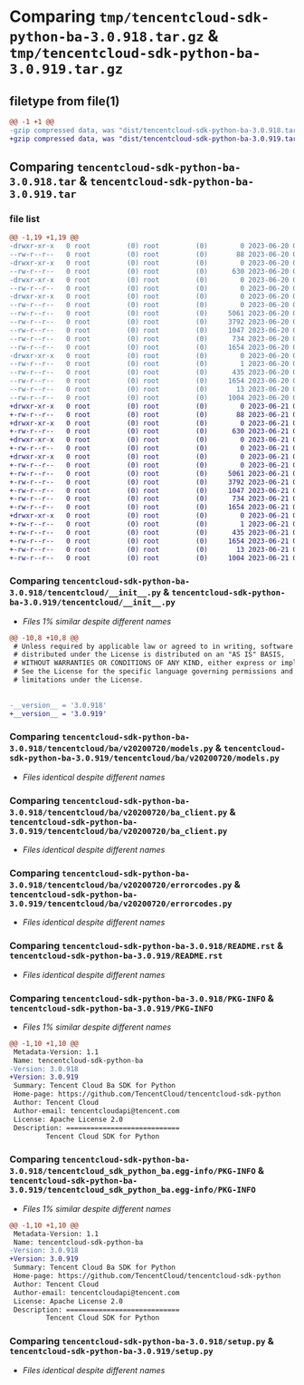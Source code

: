 # Comparing `tmp/tencentcloud-sdk-python-ba-3.0.918.tar.gz` & `tmp/tencentcloud-sdk-python-ba-3.0.919.tar.gz`

## filetype from file(1)

```diff
@@ -1 +1 @@
-gzip compressed data, was "dist/tencentcloud-sdk-python-ba-3.0.918.tar", last modified: Tue Jun 20 02:33:13 2023, max compression
+gzip compressed data, was "dist/tencentcloud-sdk-python-ba-3.0.919.tar", last modified: Wed Jun 21 00:17:37 2023, max compression
```

## Comparing `tencentcloud-sdk-python-ba-3.0.918.tar` & `tencentcloud-sdk-python-ba-3.0.919.tar`

### file list

```diff
@@ -1,19 +1,19 @@
-drwxr-xr-x   0 root         (0) root         (0)        0 2023-06-20 02:33:13.000000 tencentcloud-sdk-python-ba-3.0.918/
--rw-r--r--   0 root         (0) root         (0)       88 2023-06-20 02:33:13.000000 tencentcloud-sdk-python-ba-3.0.918/setup.cfg
-drwxr-xr-x   0 root         (0) root         (0)        0 2023-06-20 02:33:13.000000 tencentcloud-sdk-python-ba-3.0.918/tencentcloud/
--rw-r--r--   0 root         (0) root         (0)      630 2023-06-20 02:33:13.000000 tencentcloud-sdk-python-ba-3.0.918/tencentcloud/__init__.py
-drwxr-xr-x   0 root         (0) root         (0)        0 2023-06-20 02:33:13.000000 tencentcloud-sdk-python-ba-3.0.918/tencentcloud/ba/
--rw-r--r--   0 root         (0) root         (0)        0 2023-06-20 02:33:13.000000 tencentcloud-sdk-python-ba-3.0.918/tencentcloud/ba/__init__.py
-drwxr-xr-x   0 root         (0) root         (0)        0 2023-06-20 02:33:13.000000 tencentcloud-sdk-python-ba-3.0.918/tencentcloud/ba/v20200720/
--rw-r--r--   0 root         (0) root         (0)        0 2023-06-20 02:33:13.000000 tencentcloud-sdk-python-ba-3.0.918/tencentcloud/ba/v20200720/__init__.py
--rw-r--r--   0 root         (0) root         (0)     5061 2023-06-20 02:33:13.000000 tencentcloud-sdk-python-ba-3.0.918/tencentcloud/ba/v20200720/models.py
--rw-r--r--   0 root         (0) root         (0)     3792 2023-06-20 02:33:13.000000 tencentcloud-sdk-python-ba-3.0.918/tencentcloud/ba/v20200720/ba_client.py
--rw-r--r--   0 root         (0) root         (0)     1047 2023-06-20 02:33:13.000000 tencentcloud-sdk-python-ba-3.0.918/tencentcloud/ba/v20200720/errorcodes.py
--rw-r--r--   0 root         (0) root         (0)      734 2023-06-20 02:33:13.000000 tencentcloud-sdk-python-ba-3.0.918/README.rst
--rw-r--r--   0 root         (0) root         (0)     1654 2023-06-20 02:33:13.000000 tencentcloud-sdk-python-ba-3.0.918/PKG-INFO
-drwxr-xr-x   0 root         (0) root         (0)        0 2023-06-20 02:33:13.000000 tencentcloud-sdk-python-ba-3.0.918/tencentcloud_sdk_python_ba.egg-info/
--rw-r--r--   0 root         (0) root         (0)        1 2023-06-20 02:33:13.000000 tencentcloud-sdk-python-ba-3.0.918/tencentcloud_sdk_python_ba.egg-info/dependency_links.txt
--rw-r--r--   0 root         (0) root         (0)      435 2023-06-20 02:33:13.000000 tencentcloud-sdk-python-ba-3.0.918/tencentcloud_sdk_python_ba.egg-info/SOURCES.txt
--rw-r--r--   0 root         (0) root         (0)     1654 2023-06-20 02:33:13.000000 tencentcloud-sdk-python-ba-3.0.918/tencentcloud_sdk_python_ba.egg-info/PKG-INFO
--rw-r--r--   0 root         (0) root         (0)       13 2023-06-20 02:33:13.000000 tencentcloud-sdk-python-ba-3.0.918/tencentcloud_sdk_python_ba.egg-info/top_level.txt
--rw-r--r--   0 root         (0) root         (0)     1004 2023-06-20 02:33:13.000000 tencentcloud-sdk-python-ba-3.0.918/setup.py
+drwxr-xr-x   0 root         (0) root         (0)        0 2023-06-21 00:17:37.000000 tencentcloud-sdk-python-ba-3.0.919/
+-rw-r--r--   0 root         (0) root         (0)       88 2023-06-21 00:17:37.000000 tencentcloud-sdk-python-ba-3.0.919/setup.cfg
+drwxr-xr-x   0 root         (0) root         (0)        0 2023-06-21 00:17:37.000000 tencentcloud-sdk-python-ba-3.0.919/tencentcloud/
+-rw-r--r--   0 root         (0) root         (0)      630 2023-06-21 00:17:37.000000 tencentcloud-sdk-python-ba-3.0.919/tencentcloud/__init__.py
+drwxr-xr-x   0 root         (0) root         (0)        0 2023-06-21 00:17:37.000000 tencentcloud-sdk-python-ba-3.0.919/tencentcloud/ba/
+-rw-r--r--   0 root         (0) root         (0)        0 2023-06-21 00:17:37.000000 tencentcloud-sdk-python-ba-3.0.919/tencentcloud/ba/__init__.py
+drwxr-xr-x   0 root         (0) root         (0)        0 2023-06-21 00:17:37.000000 tencentcloud-sdk-python-ba-3.0.919/tencentcloud/ba/v20200720/
+-rw-r--r--   0 root         (0) root         (0)        0 2023-06-21 00:17:37.000000 tencentcloud-sdk-python-ba-3.0.919/tencentcloud/ba/v20200720/__init__.py
+-rw-r--r--   0 root         (0) root         (0)     5061 2023-06-21 00:17:37.000000 tencentcloud-sdk-python-ba-3.0.919/tencentcloud/ba/v20200720/models.py
+-rw-r--r--   0 root         (0) root         (0)     3792 2023-06-21 00:17:37.000000 tencentcloud-sdk-python-ba-3.0.919/tencentcloud/ba/v20200720/ba_client.py
+-rw-r--r--   0 root         (0) root         (0)     1047 2023-06-21 00:17:37.000000 tencentcloud-sdk-python-ba-3.0.919/tencentcloud/ba/v20200720/errorcodes.py
+-rw-r--r--   0 root         (0) root         (0)      734 2023-06-21 00:17:37.000000 tencentcloud-sdk-python-ba-3.0.919/README.rst
+-rw-r--r--   0 root         (0) root         (0)     1654 2023-06-21 00:17:37.000000 tencentcloud-sdk-python-ba-3.0.919/PKG-INFO
+drwxr-xr-x   0 root         (0) root         (0)        0 2023-06-21 00:17:37.000000 tencentcloud-sdk-python-ba-3.0.919/tencentcloud_sdk_python_ba.egg-info/
+-rw-r--r--   0 root         (0) root         (0)        1 2023-06-21 00:17:37.000000 tencentcloud-sdk-python-ba-3.0.919/tencentcloud_sdk_python_ba.egg-info/dependency_links.txt
+-rw-r--r--   0 root         (0) root         (0)      435 2023-06-21 00:17:37.000000 tencentcloud-sdk-python-ba-3.0.919/tencentcloud_sdk_python_ba.egg-info/SOURCES.txt
+-rw-r--r--   0 root         (0) root         (0)     1654 2023-06-21 00:17:37.000000 tencentcloud-sdk-python-ba-3.0.919/tencentcloud_sdk_python_ba.egg-info/PKG-INFO
+-rw-r--r--   0 root         (0) root         (0)       13 2023-06-21 00:17:37.000000 tencentcloud-sdk-python-ba-3.0.919/tencentcloud_sdk_python_ba.egg-info/top_level.txt
+-rw-r--r--   0 root         (0) root         (0)     1004 2023-06-21 00:17:37.000000 tencentcloud-sdk-python-ba-3.0.919/setup.py
```

### Comparing `tencentcloud-sdk-python-ba-3.0.918/tencentcloud/__init__.py` & `tencentcloud-sdk-python-ba-3.0.919/tencentcloud/__init__.py`

 * *Files 1% similar despite different names*

```diff
@@ -10,8 +10,8 @@
 # Unless required by applicable law or agreed to in writing, software
 # distributed under the License is distributed on an "AS IS" BASIS,
 # WITHOUT WARRANTIES OR CONDITIONS OF ANY KIND, either express or implied.
 # See the License for the specific language governing permissions and
 # limitations under the License.
 
 
-__version__ = '3.0.918'
+__version__ = '3.0.919'
```

### Comparing `tencentcloud-sdk-python-ba-3.0.918/tencentcloud/ba/v20200720/models.py` & `tencentcloud-sdk-python-ba-3.0.919/tencentcloud/ba/v20200720/models.py`

 * *Files identical despite different names*

### Comparing `tencentcloud-sdk-python-ba-3.0.918/tencentcloud/ba/v20200720/ba_client.py` & `tencentcloud-sdk-python-ba-3.0.919/tencentcloud/ba/v20200720/ba_client.py`

 * *Files identical despite different names*

### Comparing `tencentcloud-sdk-python-ba-3.0.918/tencentcloud/ba/v20200720/errorcodes.py` & `tencentcloud-sdk-python-ba-3.0.919/tencentcloud/ba/v20200720/errorcodes.py`

 * *Files identical despite different names*

### Comparing `tencentcloud-sdk-python-ba-3.0.918/README.rst` & `tencentcloud-sdk-python-ba-3.0.919/README.rst`

 * *Files identical despite different names*

### Comparing `tencentcloud-sdk-python-ba-3.0.918/PKG-INFO` & `tencentcloud-sdk-python-ba-3.0.919/PKG-INFO`

 * *Files 1% similar despite different names*

```diff
@@ -1,10 +1,10 @@
 Metadata-Version: 1.1
 Name: tencentcloud-sdk-python-ba
-Version: 3.0.918
+Version: 3.0.919
 Summary: Tencent Cloud Ba SDK for Python
 Home-page: https://github.com/TencentCloud/tencentcloud-sdk-python
 Author: Tencent Cloud
 Author-email: tencentcloudapi@tencent.com
 License: Apache License 2.0
 Description: ============================
         Tencent Cloud SDK for Python
```

### Comparing `tencentcloud-sdk-python-ba-3.0.918/tencentcloud_sdk_python_ba.egg-info/PKG-INFO` & `tencentcloud-sdk-python-ba-3.0.919/tencentcloud_sdk_python_ba.egg-info/PKG-INFO`

 * *Files 1% similar despite different names*

```diff
@@ -1,10 +1,10 @@
 Metadata-Version: 1.1
 Name: tencentcloud-sdk-python-ba
-Version: 3.0.918
+Version: 3.0.919
 Summary: Tencent Cloud Ba SDK for Python
 Home-page: https://github.com/TencentCloud/tencentcloud-sdk-python
 Author: Tencent Cloud
 Author-email: tencentcloudapi@tencent.com
 License: Apache License 2.0
 Description: ============================
         Tencent Cloud SDK for Python
```

### Comparing `tencentcloud-sdk-python-ba-3.0.918/setup.py` & `tencentcloud-sdk-python-ba-3.0.919/setup.py`

 * *Files identical despite different names*

